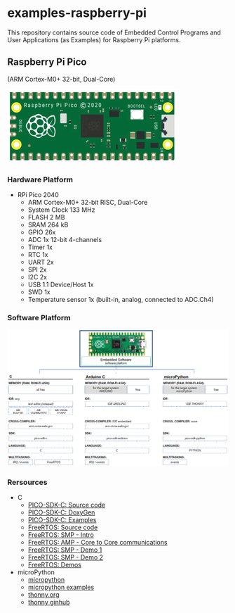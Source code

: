 # examples-raspberry-pi

This repository contains source code of Embedded Control Programs and User Applications (as Examples) for Raspberry Pi platforms.


## Raspberry Pi Pico

(ARM Cortex-M0+ 32-bit, Dual-Core)

![rpico-hardware-platform](./000-IMAGES/rp2040-hw.png)

### Hardware Platform

- RPi Pico 2040
  - ARM Cortex-M0+ 32-bit RISC, Dual-Core
  - System Clock 133 MHz
  - FLASH 2 MB
  - SRAM 264 kB
  - GPIO 26x
  - ADC 1x 12-bit 4-channels
  - Timer 1x
  - RTC 1x
  - UART 2x
  - SPI 2x
  - I2C 2x
  - USB 1.1 Device/Host 1x
  - SWD 1x
  - Temperature sensor 1x (built-in, analog, connected to ADC.Ch4)

### Software Platform

![rpico-software-platform](./000-IMAGES/rp2040-sw.png)


### Rersources

- C
  - [PICO-SDK-C: Source code](https://github.com/raspberrypi/pico-sdk)
  - [PICO-SDK-C: DoxyGen](https://www.raspberrypi.com/documentation/pico-sdk/)
  - [PICO-SDK-C: Examples](https://github.com/raspberrypi/pico-examples)
  - [FreeRTOS: Source code](https://github.com/FreeRTOS/FreeRTOS-Kernel)
  - [FreeRTOS: SMP - Intro](https://www.freertos.org/Documentation/02-Kernel/02-Kernel-features/13-Symmetric-multiprocessing-introduction)
  - [FreeRTOS: AMP - Core to Core communications](https://www.freertos.org/Community/Blogs/2020/simple-multicore-core-to-core-communication-using-freertos-message-buffers)
  - [FreeRTOS: SMP - Demo 1](https://embeddedcomputing.com/technology/open-source/linux-freertos-related/using-freertos-with-the-raspberry-pi-pico-part-4)
  - [FreeRTOS: SMP - Demo 2](https://mcuoneclipse.com/2023/12/29/multi-core-symmetric-multi-processing-smp-with-freertos/)
  - [FreeRTOS: Demos](https://freertos.org/smp-demos-for-the-raspberry-pi-pico-board.html)
- microPython
  - [micropython](https://github.com/micropython/micropython)
  - [micropython examples](https://github.com/raspberrypi/pico-micropython-examples)
  - [thonny.org](https://thonny.org)
  - [thonny ginhub](https://github.com/thonny/thonny/releases)

